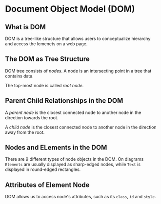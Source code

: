 # Document Object Model (DOM)

## What is DOM

 DOM is a tree-like structure that allows users to conceptualize hierarchy and access the lemenets on a web page.

## The DOM as Tree Structure

DOM tree consists of _nodes_. A node is an intersecting point in a tree that contains data.

The top-most node is called _root node_.

## Parent Child Relationships in the DOM

A _parent node_ is the closest connected node to another node in the direction towards the root.

A _child node_ is the closest connected node to another node in the direction away from the root.

## Nodes and ELements in the DOM

There are 9 different types of node objects in the DOM. On diagrams `Elements` are usually displayed as sharp-edged nodes, while `Text` is displayed in round-edged rectangles.

## Attributes of Element Node

DOM allows us to access node's attributes, such as its `class`, `id` and `style`.
